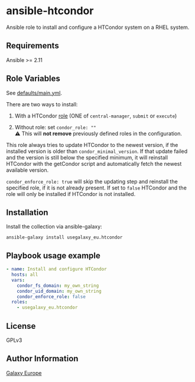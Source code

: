 ansible-htcondor
================
Ansible role to install and configure a HTCondor system on a RHEL system.

Requirements
------------
Ansible >= 2.11

Role Variables
--------------
See [defaults/main.yml](defaults/main.yml).

There are two ways to install:
1. With a HTCondor [role](https://htcondor.readthedocs.io/en/latest/getting-htcondor/admin-quick-start.html#the-three-roles) (ONE of `central-manager`, `submit` or `execute`)  

2.  Without role: set `condor_role: ""`  
:warning: This will **not remove** previously defined roles in the configuration.

This role always tries to update HTCondor to the newest version, if the installed version is older than `condor_minimal_version`. If that update failed and the version is still below the specified minimum, it will reinstall HTCondor with the getCondor script and automatically fetch the newest available version.

`condor_enforce_role: true` will skip the updating step and reinstall the specified role, if it is not already present.
If set to `false` HTCondor and the role will only be installed if HTCondor is not installed.

Installation
------------

Install the collection via ansible-galaxy:

`ansible-galaxy install usegalaxy_eu.htcondor`

Playbook usage example
-------------

```yaml
- name: Install and configure HTCondor
  hosts: all
  vars:
    condor_fs_domain: my_own_string
    condor_uid_domain: my_own_string
    condor_enforce_role: false
  roles:
    - usegalaxy_eu.htcondor
```

License
-------
GPLv3

Author Information
------------------
[Galaxy Europe](https://galaxyproject.eu)
